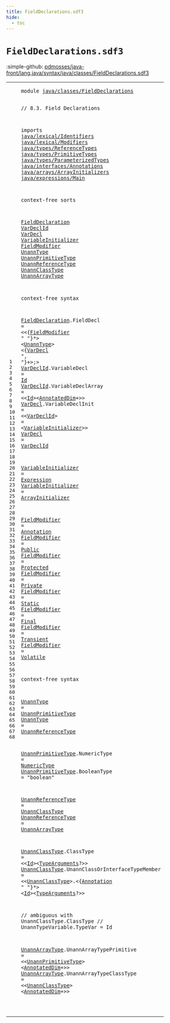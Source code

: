 ```yaml
---
title: FieldDeclarations.sdf3
hide:
  - toc
---
```


# `FieldDeclarations.sdf3`

:simple-github: [pdmosses/java-front/lang.java/syntax/java/classes/FieldDeclarations.sdf3]

[pdmosses/java-front/lang.java/syntax/java/classes/FieldDeclarations.sdf3]: https://github.com/pdmosses/java-front/blob/master/lang.java/syntax/java/classes/FieldDeclarations.sdf3 "The source file on GitHub"

<div class="sdf3"><table class="highlighttable"><tbody><tr><td class="linenos"><div class="linenodiv"><pre><span></span>1
2
3
4
5
6
7
8
9
10
11
12
13
14
15
16
17
18
19
20
21
22
23
24
25
26
27
28
29
30
31
32
33
34
35
36
37
38
39
40
41
42
43
44
45
46
47
48
49
50
51
52
53
54
55
56
57
58
59
60
61
62
63
64
65
66
67
68
</pre></div></td>
<td class="code"><pre><code><span class="keyword">module</span> <a href="../ClassDeclarations.sdf3/#java/classes/FieldDeclarations_182_212" id="java/classes/FieldDeclarations_7_37" title="Referenced at ../ClassDeclarations.sdf3 line 10; ../Main.sdf3 line 7; ../MethodDeclarations.sdf3 line 5; ../../arrays/ArrayInitializers.sdf3 line 6; ../../interfaces/AnnotationTypes.sdf3 line 11; ../../interfaces/ConstantDeclarations.sdf3 line 7; ../../statements/LocalVariableDeclarations.sdf3 line 6; ../../statements/Statements.sdf3 line 6">java/classes/FieldDeclarations</a>

<span class="layout">// 8.3. Field Declarations</span>

<span class="keyword">imports</span>
  <a href="../../lexical/Identifiers.sdf3/#java/lexical/Identifiers_7_31" id="java/lexical/Identifiers_77_101" title="Defined at ../../lexical/Identifiers.sdf3 line 1">java/lexical/Identifiers</a>
  <a href="../../lexical/Modifiers.sdf3/#java/lexical/Modifiers_7_29" id="java/lexical/Modifiers_104_126" title="Defined at ../../lexical/Modifiers.sdf3 line 1">java/lexical/Modifiers</a>
  <a href="../../types/ReferenceTypes.sdf3/#java/types/ReferenceTypes_7_32" id="java/types/ReferenceTypes_129_154" title="Defined at ../../types/ReferenceTypes.sdf3 line 1">java/types/ReferenceTypes</a>
  <a href="../../types/PrimitiveTypes.sdf3/#java/types/PrimitiveTypes_7_32" id="java/types/PrimitiveTypes_157_182" title="Defined at ../../types/PrimitiveTypes.sdf3 line 1">java/types/PrimitiveTypes</a>
  <a href="../../types/ParameterizedTypes.sdf3/#java/types/ParameterizedTypes_7_36" id="java/types/ParameterizedTypes_185_214" title="Defined at ../../types/ParameterizedTypes.sdf3 line 1">java/types/ParameterizedTypes</a>
  <a href="../../interfaces/Annotations.sdf3/#java/interfaces/Annotations_7_34" id="java/interfaces/Annotations_217_244" title="Defined at ../../interfaces/Annotations.sdf3 line 1">java/interfaces/Annotations</a>
  <a href="../../arrays/ArrayInitializers.sdf3/#java/arrays/ArrayInitializers_7_36" id="java/arrays/ArrayInitializers_247_276" title="Defined at ../../arrays/ArrayInitializers.sdf3 line 1">java/arrays/ArrayInitializers</a>
  <a href="../../expressions/Main.sdf3/#java/expressions/Main_7_28" id="java/expressions/Main_279_300" title="Defined at ../../expressions/Main.sdf3 line 1">java/expressions/Main</a>

<span class="keyword">context-free sorts</span>

  <a href="../ClassDeclarations.sdf3/#FieldDeclaration_1648_1664" id="FieldDeclaration_324_340" title="Referenced at ../ClassDeclarations.sdf3 line 63">FieldDeclaration</a>
  <a href="#VarDeclId_723_732" id="VarDeclId_343_352" title="Referenced at line 33, 34; ../MethodDeclarations.sdf3 line 69, 71; ../../statements/Statements.sdf3 line 42, 106, 128">VarDeclId</a>
  <a href="#VarDecl_582_589" id="VarDecl_355_362" title="Referenced at line 30; ../../interfaces/ConstantDeclarations.sdf3 line 18; ../../statements/LocalVariableDeclarations.sdf3 line 19; ../../statements/Statements.sdf3 line 45">VarDecl</a>
  <a href="#VariableInitializer_737_756" id="VariableInitializer_365_384" title="Referenced at line 33; ../../arrays/ArrayInitializers.sdf3 line 14, 15">VariableInitializer</a>
  <a href="#FieldModifier_547_560" id="FieldModifier_387_400" title="Referenced at line 30">FieldModifier</a>
  <a href="#UnannType_569_578" id="UnannType_403_412" title="Referenced at line 30; ../MethodDeclarations.sdf3 line 39, 59, 60, 69, 71; ../../interfaces/AnnotationTypes.sdf3 line 38; ../../interfaces/ConstantDeclarations.sdf3 line 18; ../../statements/LocalVariableDeclarations.sdf3 line 19; ../../statements/Statements.sdf3 line 42, 45, 128">UnannType</a>
  <a href="#UnannPrimitiveType_1137_1155" id="UnannPrimitiveType_415_433" title="Referenced at line 50, 65">UnannPrimitiveType</a>
  <a href="#UnannReferenceType_1170_1188" id="UnannReferenceType_436_454" title="Referenced at line 51">UnannReferenceType</a>
  <a href="#UnannClassType_1310_1324" id="UnannClassType_457_471" title="Referenced at line 56, 60, 66; ../../statements/Statements.sdf3 line 107">UnannClassType</a>
  <a href="#UnannArrayType_1348_1362" id="UnannArrayType_474_488" title="Referenced at line 57">UnannArrayType</a>

<span class="keyword">context-free syntax</span>
  
  <a href="../ClassDeclarations.sdf3/#FieldDeclaration_1648_1664" id="FieldDeclaration_515_531" title="Referenced at ../ClassDeclarations.sdf3 line 63">FieldDeclaration</a>.<span class="cons_Constructor"><span id="FieldDecl_532_541" title="Not referenced locally, nor via imports">FieldDecl</span></span> = &lt;&lt;{<a href="#FieldModifier_387_400" id="FieldModifier_547_560" title="Defined at line 21, 39, 40, 41, 42, 43, 44, 45, 46">FieldModifier</a> <span class="cons_Lit">" "</span>}*&gt; &lt;<a href="#UnannType_403_412" id="UnannType_569_578" title="Defined at line 22, 50, 51">UnannType</a>&gt; &lt;{<a href="#VarDecl_355_362" id="VarDecl_582_589" title="Defined at line 19, 33, 34">VarDecl</a> <span class="cons_Lit">", "</span>}+&gt;<span class="cons_String">;</span>&gt;
  <a href="#VarDeclId_723_732" id="VarDeclId_602_611" title="Referenced at line 33, 34; ../MethodDeclarations.sdf3 line 69, 71; ../../statements/Statements.sdf3 line 42, 106, 128">VarDeclId</a>.<span class="cons_Constructor"><span id="VariableDecl_612_624" title="Not referenced locally, nor via imports">VariableDecl</span></span>      = <a href="../../lexical/Identifiers.sdf3/#Id_141_143" id="Id_632_634" title="Defined at ../../lexical/Identifiers.sdf3 line 15, 23">Id</a>
  <a href="#VarDeclId_723_732" id="VarDeclId_637_646" title="Referenced at line 33, 34; ../MethodDeclarations.sdf3 line 69, 71; ../../statements/Statements.sdf3 line 42, 106, 128">VarDeclId</a>.<span class="cons_Constructor"><span id="VariableDeclArray_647_664" title="Not referenced locally, nor via imports">VariableDeclArray</span></span> = &lt;&lt;<a href="../../lexical/Identifiers.sdf3/#Id_141_143" id="Id_669_671" title="Defined at ../../lexical/Identifiers.sdf3 line 15, 23">Id</a>&gt;&lt;<a href="../../types/ReferenceTypes.sdf3/#AnnotatedDim_310_322" id="AnnotatedDim_673_685" title="Defined at ../../types/ReferenceTypes.sdf3 line 19, 41">AnnotatedDim</a>+&gt;&gt;
  <a href="#VarDecl_582_589" id="VarDecl_691_698" title="Referenced at line 30; ../../interfaces/ConstantDeclarations.sdf3 line 18; ../../statements/LocalVariableDeclarations.sdf3 line 19; ../../statements/Statements.sdf3 line 45">VarDecl</a>.<span class="cons_Constructor"><span id="VariableDeclInit_699_715" title="Not referenced locally, nor via imports">VariableDeclInit</span></span>    = &lt;&lt;<a href="#VarDeclId_343_352" id="VarDeclId_723_732" title="Defined at line 18, 31, 32">VarDeclId</a>&gt; <span class="cons_String">=</span> &lt;<a href="#VariableInitializer_365_384" id="VariableInitializer_737_756" title="Defined at line 20, 36, 37">VariableInitializer</a>&gt;&gt;
  <a href="#VarDecl_582_589" id="VarDecl_761_768" title="Referenced at line 30; ../../interfaces/ConstantDeclarations.sdf3 line 18; ../../statements/LocalVariableDeclarations.sdf3 line 19; ../../statements/Statements.sdf3 line 45">VarDecl</a>                     = <a href="#VarDeclId_343_352" id="VarDeclId_791_800" title="Defined at line 18, 31, 32">VarDeclId</a>
  
  <a href="#VariableInitializer_737_756" id="VariableInitializer_806_825" title="Referenced at line 33; ../../arrays/ArrayInitializers.sdf3 line 14, 15">VariableInitializer</a> = <a href="../../expressions/Main.sdf3/#Expression_459_469" id="Expression_828_838" title="Defined at ../../expressions/Main.sdf3 line 21">Expression</a>
  <a href="#VariableInitializer_737_756" id="VariableInitializer_841_860" title="Referenced at line 33; ../../arrays/ArrayInitializers.sdf3 line 14, 15">VariableInitializer</a> = <a href="../../arrays/ArrayInitializers.sdf3/#ArrayInitializer_133_149" id="ArrayInitializer_863_879" title="Defined at ../../arrays/ArrayInitializers.sdf3 line 10, 14, 15">ArrayInitializer</a>
  
  <a href="#FieldModifier_547_560" id="FieldModifier_885_898" title="Referenced at line 30">FieldModifier</a> = <a href="../../interfaces/Annotations.sdf3/#Annotation_158_168" id="Annotation_901_911" title="Defined at ../../interfaces/Annotations.sdf3 line 12, 19, 20, 21">Annotation</a>
  <a href="#FieldModifier_547_560" id="FieldModifier_914_927" title="Referenced at line 30">FieldModifier</a> = <a href="../../lexical/Modifiers.sdf3/#Public_201_207" id="Public_930_936" title="Defined at ../../lexical/Modifiers.sdf3 line 14, 29">Public</a>
  <a href="#FieldModifier_547_560" id="FieldModifier_939_952" title="Referenced at line 30">FieldModifier</a> = <a href="../../lexical/Modifiers.sdf3/#Protected_189_198" id="Protected_955_964" title="Defined at ../../lexical/Modifiers.sdf3 line 13, 28">Protected</a>
  <a href="#FieldModifier_547_560" id="FieldModifier_967_980" title="Referenced at line 30">FieldModifier</a> = <a href="../../lexical/Modifiers.sdf3/#Private_179_186" id="Private_983_990" title="Defined at ../../lexical/Modifiers.sdf3 line 12, 27">Private</a>
  <a href="#FieldModifier_547_560" id="FieldModifier_993_1006" title="Referenced at line 30">FieldModifier</a> = <a href="../../lexical/Modifiers.sdf3/#Static_210_216" id="Static_1009_1015" title="Defined at ../../lexical/Modifiers.sdf3 line 15, 30">Static</a>
  <a href="#FieldModifier_547_560" id="FieldModifier_1018_1031" title="Referenced at line 30">FieldModifier</a> = <a href="../../lexical/Modifiers.sdf3/#Final_162_167" id="Final_1034_1039" title="Defined at ../../lexical/Modifiers.sdf3 line 10, 25">Final</a>
  <a href="#FieldModifier_547_560" id="FieldModifier_1042_1055" title="Referenced at line 30">FieldModifier</a> = <a href="../../lexical/Modifiers.sdf3/#Transient_245_254" id="Transient_1058_1067" title="Defined at ../../lexical/Modifiers.sdf3 line 18, 32">Transient</a>
  <a href="#FieldModifier_547_560" id="FieldModifier_1070_1083" title="Referenced at line 30">FieldModifier</a> = <a href="../../lexical/Modifiers.sdf3/#Volatile_257_265" id="Volatile_1086_1094" title="Defined at ../../lexical/Modifiers.sdf3 line 19, 33">Volatile</a>
  
<span class="keyword">context-free syntax</span>  
  
  <a href="#UnannType_569_578" id="UnannType_1125_1134" title="Referenced at line 30; ../MethodDeclarations.sdf3 line 39, 59, 60, 69, 71; ../../interfaces/AnnotationTypes.sdf3 line 38; ../../interfaces/ConstantDeclarations.sdf3 line 18; ../../statements/LocalVariableDeclarations.sdf3 line 19; ../../statements/Statements.sdf3 line 42, 45, 128">UnannType</a> = <a href="#UnannPrimitiveType_415_433" id="UnannPrimitiveType_1137_1155" title="Defined at line 23, 53, 54">UnannPrimitiveType</a>
  <a href="#UnannType_569_578" id="UnannType_1158_1167" title="Referenced at line 30; ../MethodDeclarations.sdf3 line 39, 59, 60, 69, 71; ../../interfaces/AnnotationTypes.sdf3 line 38; ../../interfaces/ConstantDeclarations.sdf3 line 18; ../../statements/LocalVariableDeclarations.sdf3 line 19; ../../statements/Statements.sdf3 line 42, 45, 128">UnannType</a> = <a href="#UnannReferenceType_436_454" id="UnannReferenceType_1170_1188" title="Defined at line 24, 56, 57">UnannReferenceType</a>
  
  <a href="#UnannPrimitiveType_1137_1155" id="UnannPrimitiveType_1194_1212" title="Referenced at line 50, 65">UnannPrimitiveType</a>.<span class="cons_Constructor"><span id="NumericType_1213_1224" title="Not referenced locally, nor via imports">NumericType</span></span> = <a href="../../types/PrimitiveTypes.sdf3/#NumericType_147_158" id="NumericType_1227_1238" title="Defined at ../../types/PrimitiveTypes.sdf3 line 11, 17, 18, 19, 20, 21, 22, 23">NumericType</a>
  <a href="#UnannPrimitiveType_1137_1155" id="UnannPrimitiveType_1241_1259" title="Referenced at line 50, 65">UnannPrimitiveType</a>.<span class="cons_Constructor"><span id="BooleanType_1260_1271" title="Not referenced locally, nor via imports">BooleanType</span></span> = <span class="cons_Lit">"boolean"</span>
  
  <a href="#UnannReferenceType_1170_1188" id="UnannReferenceType_1289_1307" title="Referenced at line 51">UnannReferenceType</a> = <a href="#UnannClassType_457_471" id="UnannClassType_1310_1324" title="Defined at line 25, 59, 60">UnannClassType</a>
  <a href="#UnannReferenceType_1170_1188" id="UnannReferenceType_1327_1345" title="Referenced at line 51">UnannReferenceType</a> = <a href="#UnannArrayType_474_488" id="UnannArrayType_1348_1362" title="Defined at line 26, 65, 66">UnannArrayType</a>
  
  <a href="#UnannClassType_1310_1324" id="UnannClassType_1368_1382" title="Referenced at line 56, 60, 66; ../../statements/Statements.sdf3 line 107">UnannClassType</a>.<span class="cons_Constructor"><span id="ClassType_1383_1392" title="Not referenced locally, nor via imports">ClassType</span></span>                       = &lt;&lt;<a href="../../lexical/Identifiers.sdf3/#Id_141_143" id="Id_1419_1421" title="Defined at ../../lexical/Identifiers.sdf3 line 15, 23">Id</a>&gt;&lt;<a href="../../types/ParameterizedTypes.sdf3/#TypeArguments_157_170" id="TypeArguments_1423_1436" title="Defined at ../../types/ParameterizedTypes.sdf3 line 11, 17">TypeArguments</a>?&gt;&gt;
  <a href="#UnannClassType_1310_1324" id="UnannClassType_1442_1456" title="Referenced at line 56, 60, 66; ../../statements/Statements.sdf3 line 107">UnannClassType</a>.<span class="cons_Constructor"><span id="UnannClassOrInterfaceTypeMember_1457_1488" title="Not referenced locally, nor via imports">UnannClassOrInterfaceTypeMember</span></span> = &lt;&lt;<a href="#UnannClassType_457_471" id="UnannClassType_1493_1507" title="Defined at line 25, 59, 60">UnannClassType</a>&gt;<span class="cons_String">.</span>&lt;{<a href="../../interfaces/Annotations.sdf3/#Annotation_158_168" id="Annotation_1511_1521" title="Defined at ../../interfaces/Annotations.sdf3 line 12, 19, 20, 21">Annotation</a> <span class="cons_Lit">" "</span>}*&gt; &lt;<a href="../../lexical/Identifiers.sdf3/#Id_141_143" id="Id_1530_1532" title="Defined at ../../lexical/Identifiers.sdf3 line 15, 23">Id</a>&gt;&lt;<a href="../../types/ParameterizedTypes.sdf3/#TypeArguments_157_170" id="TypeArguments_1534_1547" title="Defined at ../../types/ParameterizedTypes.sdf3 line 11, 17">TypeArguments</a>?&gt;&gt;
  
<span class="layout">//  ambiguous with UnannClassType.ClassType</span>
<span class="layout">//  UnannTypeVariable.TypeVar            = Id</span>
  
  <a href="#UnannArrayType_1348_1362" id="UnannArrayType_1649_1663" title="Referenced at line 57">UnannArrayType</a>.<span class="cons_Constructor"><span id="UnannArrayTypePrimitive_1664_1687" title="Not referenced locally, nor via imports">UnannArrayTypePrimitive</span></span>    = &lt;&lt;<a href="#UnannPrimitiveType_415_433" id="UnannPrimitiveType_1695_1713" title="Defined at line 23, 53, 54">UnannPrimitiveType</a>&gt; &lt;<a href="../../types/ReferenceTypes.sdf3/#AnnotatedDim_310_322" id="AnnotatedDim_1716_1728" title="Defined at ../../types/ReferenceTypes.sdf3 line 19, 41">AnnotatedDim</a>+&gt;&gt;
  <a href="#UnannArrayType_1348_1362" id="UnannArrayType_1734_1748" title="Referenced at line 57">UnannArrayType</a>.<span class="cons_Constructor"><span id="UnannArrayTypeClassType_1749_1772" title="Not referenced locally, nor via imports">UnannArrayTypeClassType</span></span>    = &lt;&lt;<a href="#UnannClassType_457_471" id="UnannClassType_1780_1794" title="Defined at line 25, 59, 60">UnannClassType</a>&gt; &lt;<a href="../../types/ReferenceTypes.sdf3/#AnnotatedDim_310_322" id="AnnotatedDim_1797_1809" title="Defined at ../../types/ReferenceTypes.sdf3 line 19, 41">AnnotatedDim</a>+&gt;&gt;
  
  
</code></pre></td></tr></tbody></table></div>